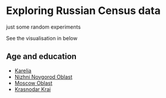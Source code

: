 # Exploring Russian Census data

just some random experiments

See the visualisation in below

## Age and education

- [Karelia](https://rawgithub.com/muuankarski/censusanalysis/master/censusKareliaPers.html)
- [Nizhni Novgorod Oblast](https://rawgithub.com/muuankarski/censusanalysis/master/censusNizhnipers.html)
- [Moscow Oblast](https://rawgithub.com/muuankarski/censusanalysis/master/censusMoscowObpers.html)
- [Krasnodar Krai](https://rawgithub.com/muuankarski/censusanalysis/master/censusKrasnodarpers.html)
